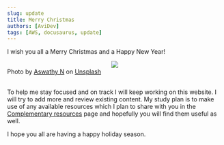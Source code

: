 ```yaml
---
slug: update
title: Merry Christmas
authors: [AviDev]
tags: [AWS, docusaurus, update]
---
```


I wish you all a Merry Christmas and a Happy New Year!

<div>
<div align="center"><img src="https://images.unsplash.com/photo-1577156130348-b935e8e0b173?ixlib=rb-4.0.3&ixid=MnwxMjA3fDB8MHxwaG90by1wYWdlfHx8fGVufDB8fHx8&auto=format&fit=crop&w=687&q=80" /></div>
</div> Photo by <a href="https://unsplash.com/@abnair?utm_source=unsplash&utm_medium=referral&utm_content=creditCopyText">Aswathy N</a> on <a href="https://unsplash.com/s/photos/Merry-Christmas?utm_source=unsplash&utm_medium=referral&utm_content=creditCopyText">Unsplash</a>
  
<br/>
<br/>


To help me stay focused and on track I will keep working on this website. I will try to add more and review existing content. My study plan is to make use of any available resources which I plan to share with you in the [Complementary resources](docs/complementary-resources) page and hopefully you will find them useful as well.


I hope you all are having a happy holiday season.

